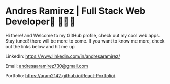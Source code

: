 # Andres Ramirez | Full Stack Web Developer🚀 👨🏽‍💻

Hi there! and Welcome to my GitHub profile, check out my cool web apps. Stay tuned! there will be more to come.
If you want to know me more, check out the links below and hit me up

LinkedIn: https://www.linkedin.com/in/andresaramirez/

Email: andresaaramirez730@gmail.com 

Portfolio: https://aram2142.github.io/React-Portfolio/
